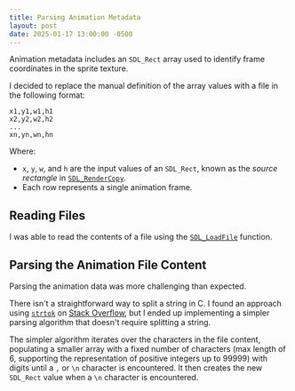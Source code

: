 ```yaml
---
title: Parsing Animation Metadata
layout: post
date: 2025-01-17 13:00:00 -0500
---
```


Animation metadata includes an `SDL_Rect` array used to identify frame coordinates in the sprite texture.

I decided to replace the manual definition of the array values with a file in the following format:

```
x1,y1,w1,h1
x2,y2,w2,h2
...
xn,yn,wn,hn
```

Where:

* `x`, `y`, `w`, and `h` are the input values of an `SDL_Rect`, known as the *source rectangle* in [`SDL_RenderCopy`](https://wiki.libsdl.org/SDL2/SDL_RenderCopy).
* Each row represents a single animation frame.

## Reading Files

I was able to read the contents of a file using the [`SDL_LoadFile`](https://wiki.libsdl.org/SDL2/SDL_LoadFile) function.

## Parsing the Animation File Content

Parsing the animation data was more challenging than expected.

There isn't a straightforward way to split a string in C. I found an approach using [`strtok`](https://en.cppreference.com/w/c/string/byte/strtok) on [Stack Overflow](https://stackoverflow.com/questions/9210528/split-string-with-delimiters-in-c), but I ended up implementing a simpler parsing algorithm that doesn't require splitting a string.

The simpler algorithm iterates over the characters in the file content, populating a smaller array with a fixed number of characters (max length of 6, supporting the representation of positive integers up to 99999) with digits until a `,` or `\n` character is encountered. It then creates the new `SDL_Rect` value when a `\n` character is encountered.
